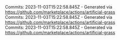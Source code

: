 Commits: 2023-11-03T15:22:58.845Z - Generated via https://github.com/marketplace/actions/artificial-grass
<br>
Commits: 2023-11-03T15:22:58.845Z - Generated via https://github.com/marketplace/actions/artificial-grass
<br>
Commits: 2023-11-03T15:22:58.845Z - Generated via https://github.com/marketplace/actions/artificial-grass
<br>
